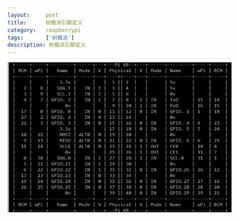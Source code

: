 ```yaml
---
layout:     post
title:      树莓派引脚定义
category:   raspberrypi
tags:       ['树莓派']
description: 树莓派引脚定义
---
```


<img src="./images/树莓派/树莓派引脚.png" />
